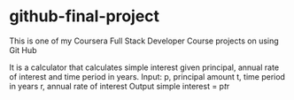 # github-final-project
This is one of my Coursera Full Stack Developer Course projects on using Git Hub

It is a calculator that calculates simple interest given principal, annual rate of interest and time period in years.
Input:
   p, principal amount
   t, time period in years
   r, annual rate of interest
Output
   simple interest = p*t*r

